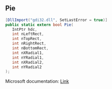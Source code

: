 ## Pie

```csharp
[DllImport("gdi32.dll", SetLastError = true)]
public static extern bool Pie(
   IntPtr hdc,
   int nLeftRect,
   int nTopRect,
   int nRightRect,
   int nBottomRect,
   int nXRadial1,
   int nYRadial1,
   int nXRadial2,
   int nYRadial2
);
```

Microsoft documentation: [Link](https://docs.microsoft.com/en-us/windows/win32/api/wingdi/nf-wingdi-pie)
